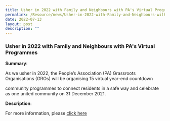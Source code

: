 ```yaml
---
title: Usher in 2022 with Family and Neighbours with PA's Virtual Programmes
permalink: /Resource/news/Usher-in-2022-with-Family-and-Neighbours-with-PA-Virtual-Programmes
date: 2022-07-13
layout: post
description: ""
---
```

### Usher in 2022 with Family and Neighbours with PA's Virtual Programmes 

**Summary**: 

As we usher in 2022, the People’s Association (PA) Grassroots Organisations (GROs) will be organising 15 virtual year-end countdown  

community programmes to connect residents in a safe way and celebrate as one united community on 31 December 2021. 

**Description**: 

For more information, please [click here](/files/NewsRoom/Usher-in-2022-with-Family-and-Neighbours-with-PA-s-Virtual-Programmes.pdf)